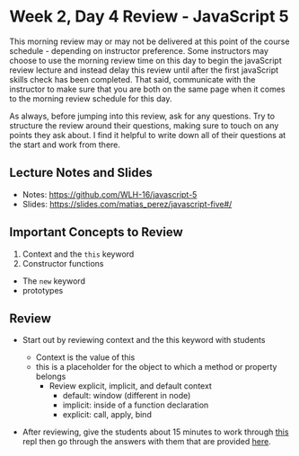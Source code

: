 # Week 2, Day 4 Review - JavaScript 5

This morning review may or may not be delivered at this point of the course schedule - depending on instructor preference. Some instructors may choose to use the morning review time on this day to begin the javaScript review lecture and instead delay this review until after the first javaScript skills check has been completed. That said, communicate with the instructor to make sure that you are both on the same page when it comes to the morning review schedule for this day.

As always, before jumping into this review, ask for any questions. Try to structure the review around their questions, making sure to touch on any points they ask about. I find it helpful to write down all of their questions at the start and work from there.

## Lecture Notes and Slides

- Notes: https://github.com/WLH-16/javascript-5
- Slides: https://slides.com/matias_perez/javascript-five#/

## Important Concepts to Review

1. Context and the `this` keyword
2. Constructor functions
  - The `new` keyword
- prototypes

## Review

- Start out by reviewing context and the this keyword with students

  - Context is the value of this
  - this is a placeholder for the object to which a method or property belongs
    - Review explicit, implicit, and default context
      - default: window (different in node)
      - implicit: inside of a function declaration
      - explicit: call, apply, bind

- After reviewing, give the students about 15 minutes to work through [this](https://repl.it/@LucasSchaat/javascript-5-review) repl then go through the answers with them that are provided [here](https://repl.it/@LucasSchaat/javaScript-5-review-solution).
